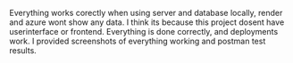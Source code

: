 Everything works corectly when using server and database locally, render and azure wont show any data.
I think its because this project dosent have userinterface or frontend. Everything is done correctly, and deployments work.
I provided screenshots of everything working and postman test results.
